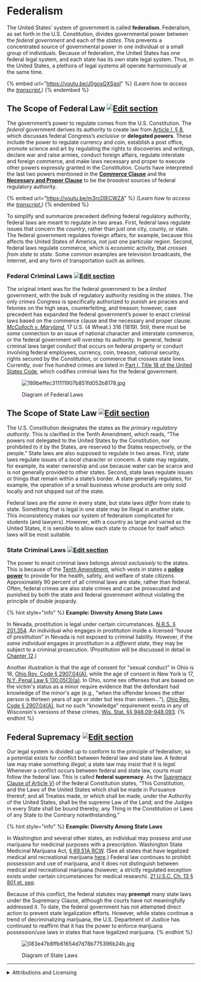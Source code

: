 # Federalism

The United States’ system of government is called **federalism**. Federalism, as set forth in the U.S. Constitution, divides governmental power between the _federal government_ and each of the _states_. This prevents a concentrated source of governmental power in one individual or a small group of individuals. Because of federalism, the United States has one federal legal system, and each state has its own state legal system. Thus, in the United States, a plethora of legal systems all operate harmoniously at the same time.

{% embed url="https://youtu.be/J0gosGXSgsI" %}
_(Learn how to access the_ [_transcript._](https://ecampusontario.pressbooks.pub/3rdpartytoolsaccessibility/chapter/youtube-transcript-instructions/)_)_
{% endembed %}

## The Scope of Federal Law [![Edit section](https://a.mtstatic.com/skins/common/icons/icon-trans.gif?_=a97de9e640dec836ce36fd7e1c341ae98d5ae1fb:site_7336)](https://biz.libretexts.org/Courses/Concordia_University_Wisconsin/JPP_207_Substantive_Criminal_Law/02%3A_The_Legal_System_in_the_United_States/2.01%3A_Federalism)

The government’s power to regulate comes from the U.S. Constitution. The _federal_ government derives its authority to create law from [Article I, § 8](https://constitution.congress.gov/constitution/article-1/#article-1-section-8), which discusses federal Congress’s _exclusive_ or **delegated powers**. These include the power to regulate currency and coin, establish a post office, promote science and art by regulating the rights to discoveries and writings, declare war and raise armies, conduct foreign affairs, regulate interstate and foreign commerce, and make laws necessary and proper to execute other powers expressly granted in the Constitution. Courts have interpreted the last two powers mentioned in the [**Commerce Clause**](https://constitution.congress.gov/constitution/article-1/#article-1-section-8-clause-3) and the [**Necessary and Proper Clause**](https://constitution.congress.gov/constitution/article-1/#article-1-section-8-clause-18) to be the _broadest_ sources of federal regulatory authority.

{% embed url="https://youtu.be/m3rcDlECWZA" %}
_(Learn how to access the_ [_transcript._](https://ecampusontario.pressbooks.pub/3rdpartytoolsaccessibility/chapter/youtube-transcript-instructions/)_)_
{% endembed %}

To simplify and summarize precedent defining federal regulatory authority, federal laws are meant to regulate in two areas. First, federal laws regulate issues that concern the _country_, rather than just one city, county, or state. The federal government regulates foreign affairs, for example, because this affects the United States of America, not just one particular region. Second, federal laws regulate commerce, which is economic activity, that _crosses from state to state_. Some common examples are television broadcasts, the Internet, and any form of transportation such as airlines.

### Federal Criminal Laws [![Edit section](https://a.mtstatic.com/skins/common/icons/icon-trans.gif?_=a97de9e640dec836ce36fd7e1c341ae98d5ae1fb:site_7336)](https://biz.libretexts.org/Courses/Concordia_University_Wisconsin/JPP_207_Substantive_Criminal_Law/02%3A_The_Legal_System_in_the_United_States/2.01%3A_Federalism)

The original intent was for the federal government to be a _limited_ government, with the bulk of regulatory authority residing in the _states_. The only _crimes_ Congress is specifically authorized to punish are piracies and felonies on the high seas, counterfeiting, and treason; however, case precedent has expanded the federal government’s power to enact criminal laws based on the commerce clause and the necessary and proper clause. [_McCulloch v. Maryland_](https://scholar.google.com/scholar_case?case=9272959520166823796\&q=McCulloch+v.+Maryland,+17+U.S.+\(4+Wheat.\)+316\&hl=en\&as_sdt=3,50), 17 U.S. (4 Wheat.) 316 (1819). Still, there must be _some_ connection to an issue of national character and interstate commerce, or the federal government will overstep its authority. In general, federal criminal laws target conduct that occurs on federal property or conduct involving federal employees, currency, coin, treason, national security, rights secured by the Constitution, or commerce that crosses state lines. Currently, over five hundred crimes are listed in [Part I, Title 18 of the United States Code](https://www.law.cornell.edu/uscode/text/18/part-I), which codifies criminal laws for the federal government.

<figure><img src="https://biz.libretexts.org/@api/deki/files/49895/189beffec311111907b851fd052b8178.jpg?revision=1" alt="189beffec311111907b851fd052b8178.jpg"><figcaption><p> Diagram of Federal Laws</p></figcaption></figure>

## The Scope of State Law [![Edit section](https://a.mtstatic.com/skins/common/icons/icon-trans.gif?_=a97de9e640dec836ce36fd7e1c341ae98d5ae1fb:site_7336)](https://biz.libretexts.org/Courses/Concordia_University_Wisconsin/JPP_207_Substantive_Criminal_Law/02%3A_The_Legal_System_in_the_United_States/2.01%3A_Federalism)

The U.S. Constitution designates the states as the _primary regulatory authority_. This is clarified in the Tenth Amendment, which reads, “The powers not delegated to the United States by the Constitution, nor prohibited to it by the States, are reserved to the States respectively, or the people.” State laws are also supposed to regulate in two areas. First, state laws regulate issues of a _local_ character or concern. A state may regulate, for example, its water ownership and use because water can be scarce and is not generally provided to other states. Second, state laws regulate issues or things that remain within a state’s border. A state generally regulates, for example, the operation of a small business whose products are only sold locally and not shipped out of the state.

Federal laws are _the same_ in every state, but state laws _differ_ from state to state. Something that is legal in one state may be illegal in another state. This inconsistency makes our system of federalism complicated for students (and lawyers). However, with a country as large and varied as the United States, it is sensible to allow each state to choose for itself which laws will be most suitable.

### State Criminal Laws [![Edit section](https://a.mtstatic.com/skins/common/icons/icon-trans.gif?_=a97de9e640dec836ce36fd7e1c341ae98d5ae1fb:site_7336)](https://biz.libretexts.org/Courses/Concordia_University_Wisconsin/JPP_207_Substantive_Criminal_Law/02%3A_The_Legal_System_in_the_United_States/2.01%3A_Federalism)

The power to enact criminal laws belongs almost _exclusively_ to the states. This is because of the [Tenth Amendment](https://constitution.congress.gov/constitution/amendment-10/), which vests in states a [**police power**](https://www.law.cornell.edu/wex/police_powers) to provide for the health, safety, and welfare of state citizens. Approximately 90 percent of all criminal laws are state, rather than federal. Often, federal crimes are also state crimes and can be prosecuted and punished by both the state and federal government without violating the principle of double jeopardy.

{% hint style="info" %}
**Example: Diversity Among State Laws**

In Nevada, prostitution is legal under certain circumstances. [N.R.S. § 201.354](http://www.leg.state.nv.us/nrs/NRS-201.html#NRS201Sec354). An individual who engages in prostitution inside a licensed “house of prostitution” in Nevada is not exposed to criminal liability. However, if the _same individual_ engages in prostitution in a _different state_, they may be subject to a criminal prosecution. (Prostitution will be discussed in detail in [Chapter 12](https://biz.libretexts.org/Courses/Concordia_University_Wisconsin/JPP_207_Substantive_Criminal_Law/12%3A_Crimes_against_the_Public/12.03%3A_Vice_Crimes?readerView#Crimes_Involving_Prostitution).)

Another illustration is that the age of consent for "sexual conduct" in Ohio is 16, [Ohio Rev. Code § 2907.04(A)](https://codes.ohio.gov/ohio-revised-code/section-2907.04), while the age of consent in New York is 17, [N.Y. Penal Law § 130.05(3)(a)](https://www.nysenate.gov/legislation/laws/PEN/130.05). In Ohio, some sex offenses that are based on the victim's status as a minor require evidence that the defendant had knowledge of the minor's age (e.g., "when the offender knows the other person is thirteen years of age or older but less than sixteen..."), [Ohio Rev. Code § 2907.04(A)](https://codes.ohio.gov/ohio-revised-code/section-2907.04), but no such "knowledge" requirement exists in any of Wisconsin's versions of these crimes, [Wis. Stat. §§ 948.09-948.093](https://docs.legis.wisconsin.gov/statutes/statutes/948/09).
{% endhint %}

## Federal Supremacy [![Edit section](https://a.mtstatic.com/skins/common/icons/icon-trans.gif?_=a97de9e640dec836ce36fd7e1c341ae98d5ae1fb:site_7336)](https://biz.libretexts.org/Courses/Concordia_University_Wisconsin/JPP_207_Substantive_Criminal_Law/02%3A_The_Legal_System_in_the_United_States/2.01%3A_Federalism)

Our legal system is divided up to conform to the principle of federalism, so a potential exists for conflict between federal law and state law. A federal law may make something _illegal_; a state law may insist that it is _legal_. Whenever a conflict occurs between federal and state law, courts must follow the federal law. This is called **federal supremacy**. As the [Supremacy Clause of Article VI](https://constitution.congress.gov/constitution/article-6/#article-6-clause-2) of the federal Constitution states, “This Constitution, and the Laws of the United States which shall be made in Pursuance thereof; and all Treaties made, or which shall be made, under the Authority of the United States, shall be the supreme Law of the Land; and the Judges in every State shall be bound thereby, any Thing in the Constitution or Laws of any State to the Contrary notwithstanding.”

{% hint style="info" %}
**Example: Diversity Among State Laws**

In Washington and several other states, an individual may possess and use marijuana for medicinal purposes with a prescription. Washington State Medicinal Marijuana Act, [§ 69.51A RCW](https://app.leg.wa.gov/rcw/default.aspx?cite=69.51A). (See all states that have legalized medical and recreational marijuana [here](https://medicalmarijuana.procon.org/legal-medical-marijuana-states-and-dc/).) Federal law continues to prohibit possession and use of marijuana, and it does not distinguish between medical and recreational marijuana (however, a strictly regulated exception exists under certain circumstances for medical research). [21 U.S.C. Ch. 13 § 801 et. seq](https://uscode.house.gov/view.xhtml?path=/prelim@title21/chapter13\&edition=prelim).

Because of this conflict, the federal statutes may **preempt** many state laws under the Supremacy Clause, although the courts have not meaningfully addressed it. To date, the federal government has not attempted direct action to prevent state legalization efforts. However, while states continue a trend of decriminalizing marijuana, the U.S. Department of Justice has continued to reaffirm that it has the power to enforce marijuana possession/use laws in states that have legalized marijuana.
{% endhint %}

<figure><img src="https://biz.libretexts.org/@api/deki/files/49894/083e47b8ffb61654d7d78b775396b24b.jpg?revision=1" alt="083e47b8ffb61654d7d78b775396b24b.jpg"><figcaption><p>Diagram of State Laws</p></figcaption></figure>

***

<details>

<summary>Attributions and Licensing</summary>

Except where otherwise noted, this page's content is adapted from [2.1: Federalism](https://biz.libretexts.org/Courses/Concordia_University_Wisconsin/JPP_207_Substantive_Criminal_Law/02%3A_The_Legal_System_in_the_United_States/2.01%3A_Federalism) in [_JPP 207 Substantive Criminal Law_](https://biz.libretexts.org/Courses/Concordia_University_Wisconsin/JPP_207_Substantive_Criminal_Law) by Matthew L. Mac Kelly, used under [CC BY 4.0](https://creativecommons.org/licenses/by/4.0/). This page is licensed under [CC BY 4.0](http://creativecommons.org/licenses/by/4.0/?ref=chooser-v1).

<img src="../../.gitbook/assets/CC BY badge.png" alt="" data-size="line">

</details>

